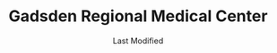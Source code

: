 ---
layout: location-page
date: Last Modified
description: "Local COVID-19 testing is available at Gadsden Regional Medical Center in Gadsden, Alabama, USA."
permalink: "locations/alabama/gadsden/gadsden-regional-medical-center/"
tags:
  - locations
  - alabama
title: Gadsden Regional Medical Center
uniqueName: gadsden-regional-medical-center
state: Alabama
stateAbbr: AL
hood: "Gadsden"
address: "1007 Goodyear Avenue"
city: "Gadsden"
zip: "35903"
zipsNearby: "30730 30731 30747 30753 35005 35950 35951 36250 35013 35014 35015 35952 36201 36202 36203 36204 36205 36206 36207 35016 36251 35953 35954 35019 35201 35202 35203 35204 35205 35206 35207 35208 35209 35210 35211 35212 35213 35214 35215 35216 35217 35218 35219 35220 35221 35222 35223 35224 35226 35228 35229 35231 35232 35233 35234 35235 35236 35237 35238 35242 35243 35244 35246 35249 35253 35254 35255 35259 35260 35261 35266 35282 35283 35285 35287 35288 35290 35291 35292 35293 35294 35295 35296 35297 35298 35031 35956 35957 35032 35033 35036 35741 36253 35041 35959 35960 35043 35044 36254 35048 35049 35961 35052 36255 35053 35054 35962 35055 35056 35057 35058 35963 36257 36258 35060 35964 35744 36260 36261 35063 35621 35622 35966 35967 35968 36262 35068 35971 35901 35902 35903 35904 35905 35906 35907 35972 35070 35071 35973 35974 36263 35747 35073 35975 35976 35748 35077 35078 35640 35079 36264 35978 35082 35083 35751 35752 35980 35801 35802 35803 35804 35805 35806 35807 35808 35809 35810 35811 35812 35813 35814 35815 35816 35824 35893 35894 35895 35896 35897 35898 35899 35981 36265 35087 35091 35754 35755 35094 35983 35096 36266 35097 35098 35112 35984 36267 35004 35116 35117 36268 36269 35119 35760 35120 36271 35121 35763 35764 35123 35125 35128 36272 35126 35765 35766 35131 35986 36273 35133 35135 35767 35139 35768 35769 35771 35670 36275 35146 35987 35147 35746 35772 35148 35149 35150 35151 35988 35160 35161 35172 35774 35173 35175 35775 35989 35176 35178 35179 35990 35180 35181 35182 36277 36278 36279 35185 35186 36280 35776 30104 30105 30108 30109 30110 30113 30112 30116 30117 30118 30119 30124 30125 30129 30138 30140 30147 30150 30153 30149 30161 30162 30163 30164 30165 30172 30173 30176 30178 30179 30182 35225 35230 35240 35245 35263 35277 35278 35279 35280 35281 35286 35289 35299 36210" 
mapUrl: "http://maps.apple.com/?q=Gadsden+Regional+Medical+Center&address=1007+Goodyear+Avenue,Gadsden,Alabama,35903"
locationType: Walk-in
phone: "877-696-3972"
website: "undefined"
onlineBooking: undefined
closed: undefined
closedUpdate: April 17th, 2020
notes: "By appointment only."
days: Open 24/7
ctaMessage: Call 877-696-3972
ctaUrl: "tel:877-696-3972"
---